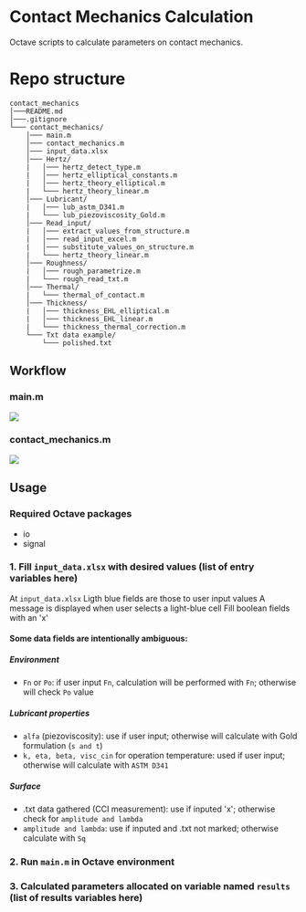 # Contact Mechanics Calculation

Octave scripts to calculate parameters on  contact mechanics.

# Repo structure
```
contact_mechanics
│───README.md
│───.gitignore    
└─── contact_mechanics/
    │─── main.m
    │─── contact_mechanics.m
    │─── input_data.xlsx
    │─── Hertz/
    |   │─── hertz_detect_type.m
    |   │─── hertz_elliptical_constants.m
    |   │─── hertz_theory_elliptical.m
    |   └─── hertz_theory_linear.m
    │─── Lubricant/
    |   │─── lub_astm_D341.m
    |   └─── lub_piezoviscosity_Gold.m
    │─── Read_input/
    |   │─── extract_values_from_structure.m
    |   │─── read_input_excel.m
    |   │─── substitute_values_on_structure.m
    |   └─── hertz_theory_linear.m
    │─── Roughness/
    |   │─── rough_parametrize.m
    |   └─── rough_read_txt.m
    │─── Thermal/
    |   └─── thermal_of_contact.m
    │─── Thickness/
    |   │─── thickness_EHL_elliptical.m
    |   │─── thickness_EHL_linear.m
    |   └─── thickness_thermal_correction.m
    └─── Txt data example/
        └─── polished.txt
```

## Workflow

### main.m
[![](https://mermaid.ink/img/eyJjb2RlIjoiZ3JhcGggVERcbiAgICBBW21haW4ubV0gLS0-IEIocmVhZF9pbnB1dF9leGNlbC5tKVxuICAgIEIgLS0-IEN7SGFzIC50eHQgZGF0YT99XG4gICAgQyAtLT58WWVzfCBEW3JvdWdoX3JlYWRfdHh0Lm1dXG4gICAgRCAtLT4gRXtJcyBtdWx0aXBsZSBmaWxlP31cbiAgICBDIC0tPnxOb3xFXG4gICAgRSAtLT58WWVzfCBGW3N1YnN0aXR1dGVfdmFsdWVzX29uX3N0cnVjdHVyZS5tXVxuICAgIEYgLS0-IEdbW2NvbnRhY3RfbWVjaGFuaWNzLm1dXVxuICAgIEUgLS0-fE5vfEhbW2NvbnRhY3RfbWVjaGFuaWNzLm1dXVxuICAgIEcgLS0-IElbZXh0cmFjdF92YWx1ZXNfZnJvbV9zdHJ1Y3R1cmUubV1cbiAgICBJIC0tPiBKW3Bsb3QgcmVzdWx0c11cbiAgICAgICAgICAgICIsIm1lcm1haWQiOnsidGhlbWUiOiJkZWZhdWx0In0sInVwZGF0ZUVkaXRvciI6ZmFsc2V9)](https://mermaid-js.github.io/mermaid-live-editor/#/edit/eyJjb2RlIjoiZ3JhcGggVERcbiAgICBBW21haW4ubV0gLS0-IEIocmVhZF9pbnB1dF9leGNlbC5tKVxuICAgIEIgLS0-IEN7SGFzIC50eHQgZGF0YT99XG4gICAgQyAtLT58WWVzfCBEW3JvdWdoX3JlYWRfdHh0Lm1dXG4gICAgRCAtLT4gRXtJcyBtdWx0aXBsZSBmaWxlP31cbiAgICBDIC0tPnxOb3xFXG4gICAgRSAtLT58WWVzfCBGW3N1YnN0aXR1dGVfdmFsdWVzX29uX3N0cnVjdHVyZS5tXVxuICAgIEYgLS0-IEdbW2NvbnRhY3RfbWVjaGFuaWNzLm1dXVxuICAgIEUgLS0-fE5vfEhbW2NvbnRhY3RfbWVjaGFuaWNzLm1dXVxuICAgIEcgLS0-IElbZXh0cmFjdF92YWx1ZXNfZnJvbV9zdHJ1Y3R1cmUubV1cbiAgICBJIC0tPiBKW3Bsb3QgcmVzdWx0c11cbiAgICAgICAgICAgICIsIm1lcm1haWQiOnsidGhlbWUiOiJkZWZhdWx0In0sInVwZGF0ZUVkaXRvciI6ZmFsc2V9)

### contact_mechanics.m
[![](https://mermaid.ink/img/eyJjb2RlIjoiZ3JhcGggVERcbiAgICBBW2NvbnRhY3RfbWVjaGFuaWNzLm1dIC0tPiBCe2hlcnR6X2RldGVjdF90eXBlLm19XG4gICAgQi0tPnxMaW5lYXJ8Q1toZXJ0el90aGVvcnlfbGluZWFyLm1dXG4gICAgQi0tPnxFbGxpcHRpY2FsfERbaGVydHpfdGhlb3J5X2VsbGlwdGljYWwubV1cbiAgICBDLS0-RVtDYWxjdWxhdGUgY2luZW1hdGljc11cbiAgICBELS0-RVxuICAgIEUtLT5Ge0x1YnJpY2FudCBkYXRhIHR5cGV9XG4gICAgRi0tPnxhLCBldGEwLCAuLi58R1tsdWJfYXN0bV9EMzQxLm1dXG4gICAgRyAtLT4gSFtsdWJfcGllem92aXNjb3NpdHlfR29sZC5tXS0tPklbcm91Z2hfcGFyYW1ldHJpemUubV1cbiAgICBGLS0-fGssIGV0YSwgYWxmYSwgLi4ufElbcm91Z2hfcGFyYW1ldHJpemUubV1cbiAgICBJLS0-SltDYWxjdWxhdGUgZnJpY3Rpb25dIC0tPiBLe2hlcnR6X2RldGVjdF90eXBlLm19XG4gICAgSy0tPnxMaW5lYXJ8TFt0aGlja25lc3NfRUhMX2xpbmVhci5tXVxuICAgIEstLT58RWxsaXB0aWNhbHxNW3RoaWNrbmVzc19FSExfZWxsaXB0aWNhbC5tXVxuICAgIEwtLT5OW3RoaWNrbmVzc190aGVybWFsX2NvcnJlY3Rpb24ubV1cbiAgICBNLS0-TlxuICAgIE4tLT5PW3RoZXJtYWxfb2ZfY29udGFjdC5tXVxuXG5cbiAgICAgICAgIiwibWVybWFpZCI6eyJ0aGVtZSI6ImRlZmF1bHQifSwidXBkYXRlRWRpdG9yIjpmYWxzZX0)](https://mermaid-js.github.io/mermaid-live-editor/#/edit/eyJjb2RlIjoiZ3JhcGggVERcbiAgICBBW2NvbnRhY3RfbWVjaGFuaWNzLm1dIC0tPiBCe2hlcnR6X2RldGVjdF90eXBlLm19XG4gICAgQi0tPnxMaW5lYXJ8Q1toZXJ0el90aGVvcnlfbGluZWFyLm1dXG4gICAgQi0tPnxFbGxpcHRpY2FsfERbaGVydHpfdGhlb3J5X2VsbGlwdGljYWwubV1cbiAgICBDLS0-RVtDYWxjdWxhdGUgY2luZW1hdGljc11cbiAgICBELS0-RVxuICAgIEUtLT5Ge0x1YnJpY2FudCBkYXRhIHR5cGV9XG4gICAgRi0tPnxhLCBldGEwLCAuLi58R1tsdWJfYXN0bV9EMzQxLm1dXG4gICAgRyAtLT4gSFtsdWJfcGllem92aXNjb3NpdHlfR29sZC5tXS0tPklbcm91Z2hfcGFyYW1ldHJpemUubV1cbiAgICBGLS0-fGssIGV0YSwgYWxmYSwgLi4ufElbcm91Z2hfcGFyYW1ldHJpemUubV1cbiAgICBJLS0-SltDYWxjdWxhdGUgZnJpY3Rpb25dIC0tPiBLe2hlcnR6X2RldGVjdF90eXBlLm19XG4gICAgSy0tPnxMaW5lYXJ8TFt0aGlja25lc3NfRUhMX2xpbmVhci5tXVxuICAgIEstLT58RWxsaXB0aWNhbHxNW3RoaWNrbmVzc19FSExfZWxsaXB0aWNhbC5tXVxuICAgIEwtLT5OW3RoaWNrbmVzc190aGVybWFsX2NvcnJlY3Rpb24ubV1cbiAgICBNLS0-TlxuICAgIE4tLT5PW3RoZXJtYWxfb2ZfY29udGFjdC5tXVxuXG5cbiAgICAgICAgIiwibWVybWFpZCI6eyJ0aGVtZSI6ImRlZmF1bHQifSwidXBkYXRlRWRpdG9yIjpmYWxzZX0)


## Usage

   ### Required Octave packages
   - io
   - signal

### 1. Fill `input_data.xlsx` with desired values (list of entry variables here) ###

At `input_data.xlsx`
Ligth blue fields are those to user input values
A message is displayed when user selects a light-blue cell
Fill boolean fields with an 'x'

#### Some data fields are intentionally ambiguous:
##### Environment
- `Fn` or `Po`: if user input `Fn`, calculation will be performed with `Fn`; otherwise will check `Po` value
##### Lubricant properties
- `alfa` (piezoviscosity): use if user input; otherwise will calculate with Gold formulation (`s and t`)
- `k, eta, beta, visc_cin` for operation temperature: used if user input; otherwise will calculate with `ASTM D341`
##### Surface
- .txt data gathered (CCI measurement): use if inputed 'x'; otherwise check for `amplitude and lambda`
- `amplitude and lambda`: use if inputed and .txt not marked; otherwise calculate with `Sq`

### 2. Run `main.m` in Octave environment ###
### 3. Calculated parameters allocated on variable named `results` (list of results variables here) ###


